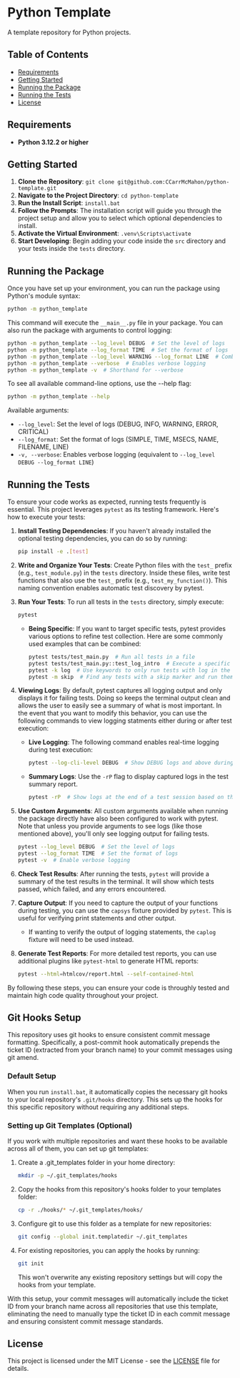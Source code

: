 # Python Template

A template repository for Python projects.

## Table of Contents

-   [Requirements](#requirements)
-   [Getting Started](#getting-started)
-   [Running the Package](#running-the-package)
-   [Running the Tests](#running-the-tests)
-   [License](#license)

## Requirements

-   **Python 3.12.2 or higher**

## Getting Started

1. **Clone the Repository**: `git clone git@github.com:CCarrMcMahon/python-template.git`
2. **Navigate to the Project Directory**: `cd python-template`
3. **Run the Install Script**: `install.bat`
4. **Follow the Prompts**: The installation script will guide you through the project setup and allow you to select which optional dependencies to install.
5. **Activate the Virtual Environment**: `.venv\Scripts\activate`
6. **Start Developing**: Begin adding your code inside the `src` directory and your tests inside the `tests` directory.

## Running the Package

Once you have set up your environment, you can run the package using Python's module syntax:

```sh
python -m python_template
```

This command will execute the `__main__.py` file in your package. You can also run the package with arguments to control logging:

```sh
python -m python_template --log_level DEBUG  # Set the level of logs
python -m python_template --log_format TIME  # Set the format of logs
python -m python_template --log_level WARNING --log_format LINE  # Combine logging options
python -m python_template --verbose  # Enables verbose logging
python -m python_template -v  # Shorthand for --verbose
```

To see all available command-line options, use the --help flag:

```sh
python -m python_template --help
```

Available arguments:

-   `--log_level`: Set the level of logs (DEBUG, INFO, WARNING, ERROR, CRITICAL)
-   `--log_format`: Set the format of logs (SIMPLE, TIME, MSECS, NAME, FILENAME, LINE)
-   `-v, --verbose`: Enables verbose logging (equivalent to `--log_level DEBUG --log_format LINE`)

## Running the Tests

To ensure your code works as expected, running tests frequently is essential. This project leverages `pytest` as its testing framework. Here's how to execute your tests:

1. **Install Testing Dependencies**: If you haven't already installed the optional testing dependencies, you can do so by running:

    ```sh
    pip install -e .[test]
    ```

2. **Write and Organize Your Tests**: Create Python files with the `test_` prefix (e.g., `test_module.py`) in the `tests` directory. Inside these files, write test functions that also use the `test_` prefix (e.g., `test_my_function()`). This naming convention enables automatic test discovery by pytest.
3. **Run Your Tests**: To run all tests in the `tests` directory, simply execute:

    ```sh
    pytest
    ```

    - **Being Specific**: If you want to target specific tests, pytest provides various options to refine test collection. Here are some commonly used examples that can be combined:

        ```sh
        pytest tests/test_main.py  # Run all tests in a file
        pytest tests/test_main.py::test_log_intro  # Execute a specific test in a file
        pytest -k log  # Use keywords to only run tests with log in the name
        pytest -m skip  # Find any tests with a skip marker and run them
        ```

4. **Viewing Logs**: By default, pytest captures all logging output and only displays it for failing tests. Doing so keeps the terminal output clean and allows the user to easily see a summary of what is most important. In the event that you want to modify this behavior, you can use the following commands to view logging statments either during or after test execution:

    - **Live Logging**: The following command enables real-time logging during test execution:

        ```sh
        pytest --log-cli-level DEBUG  # Show DEBUG logs and above during a test
        ```

    - **Summary Logs**: Use the `-rP` flag to display captured logs in the test summary report.

        ```sh
        pytest -rP  # Show logs at the end of a test session based on the configured logging level
        ```

5. **Use Custom Arguments**: All custom arguments available when running the package directly have also been configured to work with pytest. Note that unless you provide arguments to see logs (like those mentioned above), you'll only see logging output for failing tests.

    ```sh
    pytest --log_level DEBUG  # Set the level of logs
    pytest --log_format TIME  # Set the format of logs
    pytest -v  # Enable verbose logging
    ```

6. **Check Test Results**: After running the tests, `pytest` will provide a summary of the test results in the terminal. It will show which tests passed, which failed, and any errors encountered.
7. **Capture Output**: If you need to capture the output of your functions during testing, you can use the `capsys` fixture provided by `pytest`. This is useful for verifying print statements and other output.
    - If wanting to verify the output of logging statements, the `caplog` fixture will need to be used instead.
8. **Generate Test Reports**: For more detailed test reports, you can use additional plugins like `pytest-html` to generate HTML reports:

    ```sh
    pytest --html=htmlcov/report.html --self-contained-html
    ```

By following these steps, you can ensure your code is throughly tested and maintain high code quality throughout your project.

## Git Hooks Setup

This repository uses git hooks to ensure consistent commit message formatting. Specifically, a post-commit hook automatically prepends the ticket ID (extracted from your branch name) to your commit messages using git amend.

### Default Setup

When you run `install.bat`, it automatically copies the necessary git hooks to your local repository's `.git/hooks` directory. This sets up the hooks for this specific repository without requiring any additional steps.

### Setting up Git Templates (Optional)

If you work with multiple repositories and want these hooks to be available across all of them, you can set up git templates:

1. Create a .git_templates folder in your home directory:

    ```bash
    mkdir -p ~/.git_templates/hooks
    ```

2. Copy the hooks from this repository's hooks folder to your templates folder:

    ```bash
    cp -r ./hooks/* ~/.git_templates/hooks/
    ```

3. Configure git to use this folder as a template for new repositories:

    ```bash
    git config --global init.templatedir ~/.git_templates
    ```

4. For existing repositories, you can apply the hooks by running:
    ```bash
    git init
    ```
    This won't overwrite any existing repository settings but will copy the hooks from your template.

With this setup, your commit messages will automatically include the ticket ID from your branch name across all repositories that use this template, eliminating the need to manually type the ticket ID in each commit message and ensuring consistent commit message standards.

## License

This project is licensed under the MIT License - see the [LICENSE](LICENSE) file for details.
